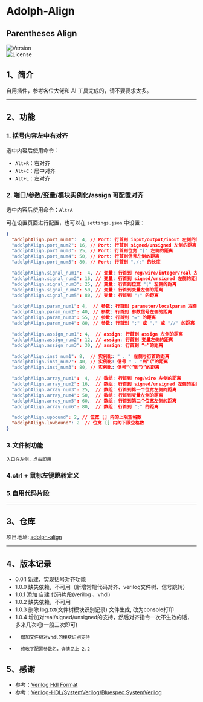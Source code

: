 # Adolph-Align

## **Parentheses Align**  
![Version](https://img.shields.io/badge/version-1.0.4-blue)  
![License](https://img.shields.io/badge/license-MIT-green)  

## 1、简介
自用插件，参考各位大佬和 AI 工具完成的，请不要要求太多。

---

## 2、功能

### 1. 括号内容左中右对齐
选中内容后使用命令：
- `Alt+R`：右对齐
- `Alt+C`：居中对齐
- `Alt+L`：左对齐

### 2. 端口/参数/变量/模块实例化/assign 可配置对齐
选中内容后使用命令：`Alt+A`

可在设置页面进行配置，也可以在 `settings.json` 中设置：

```json
{
  "adolphAlign.port_num1":  4, // Port: 行首到 input/output/inout 左侧的距离
  "adolphAlign.port_num2": 16, // Port: 行首到 signed/unsigned 左侧的距离
  "adolphAlign.port_num3": 25, // Port: 行首到位宽 "[" 左侧的距离
  "adolphAlign.port_num4": 50, // Port: 行首到信号左侧的距离
  "adolphAlign.port_num5": 80, // Port: 行首到 ",/;" 的长度

  "adolphAlign.signal_num1":  4, // 变量: 行首到 reg/wire/integer/real 左侧的距离
  "adolphAlign.signal_num2": 16, // 变量: 行首到 signed/unsigned 左侧的距离
  "adolphAlign.signal_num3": 25, // 变量: 行首到位宽 "[" 左侧的距离
  "adolphAlign.signal_num4": 50, // 变量: 行首到变量左侧的距离
  "adolphAlign.signal_num5": 80, // 变量: 行首到 ";" 的距离

  "adolphAlign.param_num1": 4,  // 参数: 行首到 parameter/localparam 左侧的距离
  "adolphAlign.param_num2": 40, // 参数: 行首到 参数信号左侧的距离
  "adolphAlign.param_num3": 55, // 参数: 行首到 "=" 的距离
  "adolphAlign.param_num4": 80, // 参数: 行首到 ";" 或 "," 或 "//" 的距离

  "adolphAlign.assign_num1": 4,  // assign: 行首到 assign 左侧的距离
  "adolphAlign.assign_num2": 12, // assign: 行首到 变量左侧的距离
  "adolphAlign.assign_num3": 30, // assign: 行首到 “=”的距离

  "adolphAlign.inst_num1": 8,  // 实例化: " . " 左侧与行首的距离
  "adolphAlign.inst_num2": 40, // 实例化: 信号 " . "到“（”的距离
  "adolphAlign.inst_num3": 80, // 实例化: 信号“（”到“）”的距离

  "adolphAlign.array_num1":  4,  // 数组: 行首到 reg/wire 左侧的距离
  "adolphAlign.array_num2": 16,  // 数组: 行首到 signed/unsigned 左侧的距离
  "adolphAlign.array_num3": 25,  // 数组: 行首到第一个位宽左侧的距离
  "adolphAlign.array_num4": 50,  // 数组: 行首到变量左侧的距离
  "adolphAlign.array_num5": 60,  // 数组: 行首到第二个位宽左侧的距离
  "adolphAlign.array_num6": 80,  // 数组: 行首到 ";" 的距离

  "adolphAlign.upbound": 2, // 位宽 [] 内的上限空格数
  "adolphAlign.lowbound": 2  // 位宽 [] 内的下限空格数
}
```
### 3.文件树功能
    入口在左侧，点击即用
### 4.ctrl + 鼠标左键跳转定义
### 5.自用代码片段
---
## 3、仓库
项目地址: [adolph-align](https://github.com/Qingling996/adolph-align)

---

## 4、版本记录
- 0.0.1 新建，实现括号对齐功能
- 1.0.0 缺失依赖，不可用（新增常规代码对齐、verilog文件树、信号跳转）
- 1.0.1 添加 自建 代码片段(verilog 、vhdl)
- 1.0.2 缺失依赖，不可用
- 1.0.3 删除 log.txt(文件树模块识别记录) 文件生成, 改为console打印
- 1.0.4 增加对real/signed/unsigned的支持，然后对齐指令一次不生效的话，多来几次吧(一般三次即可)
-       增加文件树对vhdl的模块识别支持
-       修改了配置参数名，详情见上 2.2

## 5、感谢
- 参考：[Verilog Hdl Format](https://github.com/1391074994/Verilog-Hdl-Format.git)
- 参考：[Verilog-HDL/SystemVerilog/Bluespec SystemVerilog](https://github.com/mshr-h/vscode-verilog-hdl-support.git)

